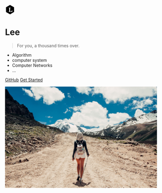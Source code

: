 ![logo](_media/Lee.png)

#  Lee

> For you, a thousand times over.

* Algorithm
* computer system
* Computer Networks
* ...

[GitHub](https://github.com/Aroue/Lee)
[Get Started](README.md)

<!-- 背景图片 -->

![](_media/background.jpg)